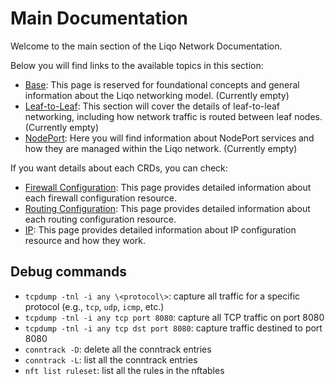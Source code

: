 # Main Documentation

Welcome to the main section of the Liqo Network Documentation.

Below you will find links to the available topics in this section:

- [Base](base.md): This page is reserved for foundational concepts and general information about the Liqo networking model. (Currently empty)
- [Leaf-to-Leaf](leaftoleaf.md): This section will cover the details of leaf-to-leaf networking, including how network traffic is routed between leaf nodes. (Currently empty)
- [NodePort](nodeport.md): Here you will find information about NodePort services and how they are managed within the Liqo network. (Currently empty)

If you want details about each CRDs, you can check:

- [Firewall Configuration](../crds/firewall.md): This page provides detailed information about each firewall configuration resource.
- [Routing Configuration](../crds/routing.md): This page provides detailed information about each routing configuration resource.
- [IP](../crds/ip.md): This page provides detailed information about IP configuration resource and how they work.

## Debug commands

- `tcpdump -tnl -i any \<protocol\>`: capture all traffic for a specific protocol (e.g., `tcp`, `udp`, `icmp`, etc.)
- `tcpdump -tnl -i any tcp port 8080`: capture all TCP traffic on port 8080
- `tcpdump -tnl -i any tcp dst port 8080`: capture traffic destined to port 8080
- `conntrack -D`: delete all the conntrack entries
- `conntrack -L`: list all the conntrack entries
- `nft list ruleset`: list all the rules in the nftables